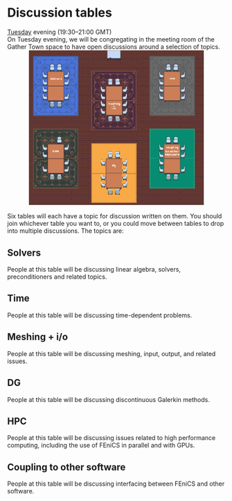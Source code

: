 # Discussion tables

<div style="margin-top:5px"><a href='/talks/list-Tuesday.html'>Tuesday</a> evening (19:30&ndash;21:00 GMT)</div>


<div class='abstract'>
On Tuesday evening, we will be congregating in the meeting room of the Gather Town space to
have open discussions around a selection of topics.

<center>
<img src='/img/tables.png' style='max-width:80%'>
</center>

Six tables will each have a topic for discussion written on them. You should join whichever
table you want to, or you could move between tables to drop into multiple discussions.
The topics are:

## Solvers
People at this table will be discussing linear algebra, solvers, preconditioners and related topics.

## Time
People at this table will be discussing time-dependent problems.

## Meshing + i/o
People at this table will be discussing meshing, input, output, and related issues.

## DG
People at this table will be discussing discontinuous Galerkin methods.

## HPC
People at this table will be discussing issues related to high performance computing, including
the use of FEniCS in parallel and with GPUs.

## Coupling to other software
People at this table will be discussing interfacing between FEniCS and other software.
</div>
